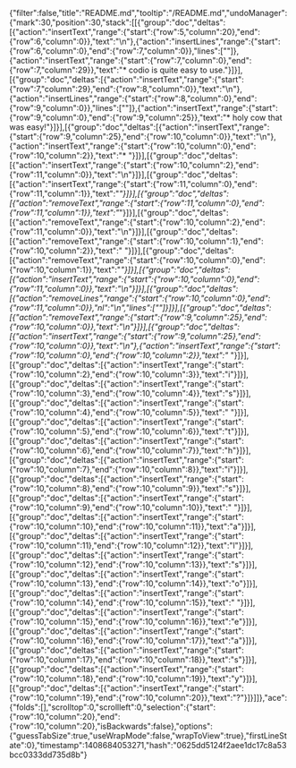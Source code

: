 {"filter":false,"title":"README.md","tooltip":"/README.md","undoManager":{"mark":30,"position":30,"stack":[[{"group":"doc","deltas":[{"action":"insertText","range":{"start":{"row":5,"column":20},"end":{"row":6,"column":0}},"text":"\n"},{"action":"insertLines","range":{"start":{"row":6,"column":0},"end":{"row":7,"column":0}},"lines":[""]},{"action":"insertText","range":{"start":{"row":7,"column":0},"end":{"row":7,"column":29}},"text":"* codio is quite easy to use."}]}],[{"group":"doc","deltas":[{"action":"insertText","range":{"start":{"row":7,"column":29},"end":{"row":8,"column":0}},"text":"\n"},{"action":"insertLines","range":{"start":{"row":8,"column":0},"end":{"row":9,"column":0}},"lines":[""]},{"action":"insertText","range":{"start":{"row":9,"column":0},"end":{"row":9,"column":25}},"text":"* holy cow that was easy!"}]}],[{"group":"doc","deltas":[{"action":"insertText","range":{"start":{"row":9,"column":25},"end":{"row":10,"column":0}},"text":"\n"},{"action":"insertText","range":{"start":{"row":10,"column":0},"end":{"row":10,"column":2}},"text":"* "}]}],[{"group":"doc","deltas":[{"action":"insertText","range":{"start":{"row":10,"column":2},"end":{"row":11,"column":0}},"text":"\n"}]}],[{"group":"doc","deltas":[{"action":"insertText","range":{"start":{"row":11,"column":0},"end":{"row":11,"column":1}},"text":"*"}]}],[{"group":"doc","deltas":[{"action":"removeText","range":{"start":{"row":11,"column":0},"end":{"row":11,"column":1}},"text":"*"}]}],[{"group":"doc","deltas":[{"action":"removeText","range":{"start":{"row":10,"column":2},"end":{"row":11,"column":0}},"text":"\n"}]}],[{"group":"doc","deltas":[{"action":"removeText","range":{"start":{"row":10,"column":1},"end":{"row":10,"column":2}},"text":" "}]}],[{"group":"doc","deltas":[{"action":"removeText","range":{"start":{"row":10,"column":0},"end":{"row":10,"column":1}},"text":"*"}]}],[{"group":"doc","deltas":[{"action":"insertText","range":{"start":{"row":10,"column":0},"end":{"row":11,"column":0}},"text":"\n"}]}],[{"group":"doc","deltas":[{"action":"removeLines","range":{"start":{"row":10,"column":0},"end":{"row":11,"column":0}},"nl":"\n","lines":[""]}]}],[{"group":"doc","deltas":[{"action":"removeText","range":{"start":{"row":9,"column":25},"end":{"row":10,"column":0}},"text":"\n"}]}],[{"group":"doc","deltas":[{"action":"insertText","range":{"start":{"row":9,"column":25},"end":{"row":10,"column":0}},"text":"\n"},{"action":"insertText","range":{"start":{"row":10,"column":0},"end":{"row":10,"column":2}},"text":"* "}]}],[{"group":"doc","deltas":[{"action":"insertText","range":{"start":{"row":10,"column":2},"end":{"row":10,"column":3}},"text":"i"}]}],[{"group":"doc","deltas":[{"action":"insertText","range":{"start":{"row":10,"column":3},"end":{"row":10,"column":4}},"text":"s"}]}],[{"group":"doc","deltas":[{"action":"insertText","range":{"start":{"row":10,"column":4},"end":{"row":10,"column":5}},"text":" "}]}],[{"group":"doc","deltas":[{"action":"insertText","range":{"start":{"row":10,"column":5},"end":{"row":10,"column":6}},"text":"t"}]}],[{"group":"doc","deltas":[{"action":"insertText","range":{"start":{"row":10,"column":6},"end":{"row":10,"column":7}},"text":"h"}]}],[{"group":"doc","deltas":[{"action":"insertText","range":{"start":{"row":10,"column":7},"end":{"row":10,"column":8}},"text":"i"}]}],[{"group":"doc","deltas":[{"action":"insertText","range":{"start":{"row":10,"column":8},"end":{"row":10,"column":9}},"text":"s"}]}],[{"group":"doc","deltas":[{"action":"insertText","range":{"start":{"row":10,"column":9},"end":{"row":10,"column":10}},"text":" "}]}],[{"group":"doc","deltas":[{"action":"insertText","range":{"start":{"row":10,"column":10},"end":{"row":10,"column":11}},"text":"a"}]}],[{"group":"doc","deltas":[{"action":"insertText","range":{"start":{"row":10,"column":11},"end":{"row":10,"column":12}},"text":"l"}]}],[{"group":"doc","deltas":[{"action":"insertText","range":{"start":{"row":10,"column":12},"end":{"row":10,"column":13}},"text":"s"}]}],[{"group":"doc","deltas":[{"action":"insertText","range":{"start":{"row":10,"column":13},"end":{"row":10,"column":14}},"text":"o"}]}],[{"group":"doc","deltas":[{"action":"insertText","range":{"start":{"row":10,"column":14},"end":{"row":10,"column":15}},"text":" "}]}],[{"group":"doc","deltas":[{"action":"insertText","range":{"start":{"row":10,"column":15},"end":{"row":10,"column":16}},"text":"e"}]}],[{"group":"doc","deltas":[{"action":"insertText","range":{"start":{"row":10,"column":16},"end":{"row":10,"column":17}},"text":"a"}]}],[{"group":"doc","deltas":[{"action":"insertText","range":{"start":{"row":10,"column":17},"end":{"row":10,"column":18}},"text":"s"}]}],[{"group":"doc","deltas":[{"action":"insertText","range":{"start":{"row":10,"column":18},"end":{"row":10,"column":19}},"text":"y"}]}],[{"group":"doc","deltas":[{"action":"insertText","range":{"start":{"row":10,"column":19},"end":{"row":10,"column":20}},"text":"?"}]}]]},"ace":{"folds":[],"scrolltop":0,"scrollleft":0,"selection":{"start":{"row":10,"column":20},"end":{"row":10,"column":20},"isBackwards":false},"options":{"guessTabSize":true,"useWrapMode":false,"wrapToView":true},"firstLineState":0},"timestamp":1408684053271,"hash":"0625dd5124f2aee1dc17c8a53bcc0333dd735d8b"}